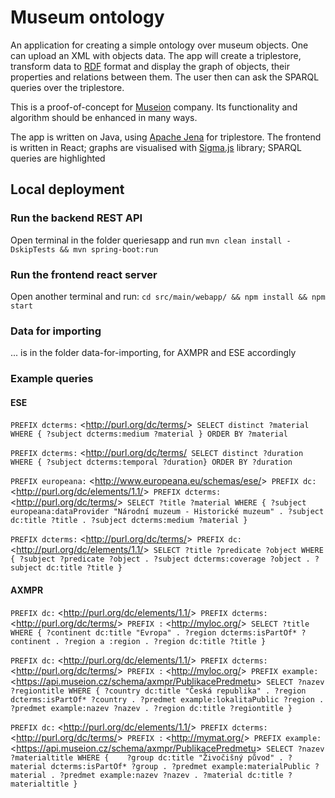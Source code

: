 # Museum ontology

An application for creating a simple ontology over museum objects. One can upload an XML with objects data. The app will create a triplestore, transform data to <a href="https://en.wikipedia.org/wiki/Resource_Description_Framework">RDF</a> format and display the graph of objects, their properties and relations between them. The user then can ask the SPARQL queries over the triplestore. 

This is a proof-of-concept for <a href="https://www.axiell.com/cz/reseni/produkty/museion/">Museion</a> company. Its functionality and algorithm should be enhanced in many ways.

The app is written on Java, using <a href="https://jena.apache.org/">Apache Jena</a> for triplestore. The frontend is written in React; graphs are visualised with <a href="https://www.sigmajs.org/">Sigma.js</a> library; SPARQL queries are highlighted 

## Local deployment

### Run the backend REST API

Open terminal in the folder queriesapp and run
`mvn clean install -DskipTests && mvn spring-boot:run`

### Run the frontend react server 

Open another terminal and run: 
`cd src/main/webapp/ && npm install && npm start`

### Data for importing

... is in the folder data-for-importing, for AXMPR and ESE accordingly

### Example queries

#### ESE

`PREFIX dcterms:` <<http://purl.org/dc/terms/>>`
SELECT distinct ?material WHERE {
?subject dcterms:medium ?material
}
ORDER BY ?material`

`PREFIX dcterms:` <<http://purl.org/dc/terms/>`
SELECT distinct ?duration WHERE {
?subject dcterms:temporal ?duration}
ORDER BY ?duration`

`PREFIX europeana:` <<http://www.europeana.eu/schemas/ese/>>`
PREFIX dc:` <<http://purl.org/dc/elements/1.1/>>`
PREFIX dcterms:` <<http://purl.org/dc/terms/>>`
SELECT ?title ?material WHERE {
?subject europeana:dataProvider "Národní muzeum - Historické muzeum" .
?subject dc:title ?title .
?subject dcterms:medium ?material
}`

`PREFIX dcterms:` <<http://purl.org/dc/terms/>>`
PREFIX dc:` <<http://purl.org/dc/elements/1.1/>>`
SELECT ?title ?predicate ?object WHERE {
?subject ?predicate ?object .
?subject dcterms:coverage ?object .
?subject dc:title ?title
}`

#### AXMPR

`PREFIX dc:` <<http://purl.org/dc/elements/1.1/>>`
PREFIX dcterms:` <<http://purl.org/dc/terms/>>`
PREFIX :` <<http://myloc.org/>>`
SELECT ?title WHERE {
?continent dc:title "Evropa" .
?region dcterms:isPartOf* ?continent .
?region a :region .
?region dc:title ?title
}`

`PREFIX dc:` <<http://purl.org/dc/elements/1.1/>>`
PREFIX dcterms:` <<http://purl.org/dc/terms/>>`
PREFIX :` <<http://myloc.org/>>`
PREFIX example:` <<https://api.museion.cz/schema/axmpr/PublikacePredmetu>>`
SELECT ?nazev ?regiontitle WHERE {
?country dc:title "Česká republika" .
?region dcterms:isPartOf* ?country .
?predmet example:lokalitaPublic ?region .
?predmet example:nazev ?nazev .
?region dc:title ?regiontitle
}`

`PREFIX dc:` <<http://purl.org/dc/elements/1.1/>>`
PREFIX dcterms:` <<http://purl.org/dc/terms/>>`
PREFIX :` <<http://mymat.org/>>`
PREFIX example:` <<https://api.museion.cz/schema/axmpr/PublikacePredmetu>>`
SELECT ?nazev ?materialtitle WHERE {   
?group dc:title "Živočišný původ" .
?material dcterms:isPartOf* ?group .
?predmet example:materialPublic ?material .
?predmet example:nazev ?nazev .
?material dc:title ?materialtitle
}`

